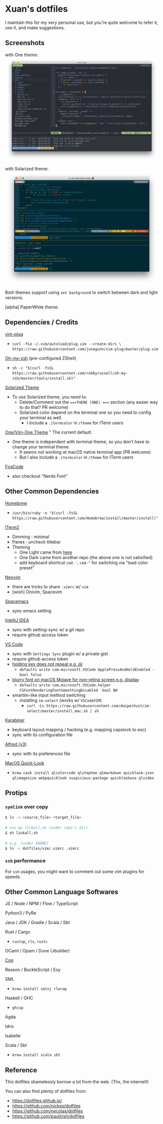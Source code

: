 Xuan's dotfiles
===============

I maintain this for my very personal use, but you're quite welcome to refer it, use it, and make suggestions.


Screenshots
-----------

with One theme:
![screenshot](./scrshot-one.png)


with Solarized theme:
![screenshot](./scrshot-sol.png)

Both themes support using `set background` to switch between dark and light versions.

[alpha] PaperWhite theme.


Dependencies / Credits
----------------------

[vim-plug](https://github.com/junegunn/vim-plug)
  * `curl -fLo ~/.vim/autoload/plug.vim --create-dirs \
    https://raw.githubusercontent.com/junegunn/vim-plug/master/plug.vim`
    
[Oh-my-zsh](https://github.com/robbyrussell/oh-my-zsh) (pre-configured ZShell)
  * `sh -c "$(curl -fsSL https://raw.githubusercontent.com/robbyrussell/oh-my-zsh/master/tools/install.sh)"`

[Solarized Theme](http://ethanschoonover.com/solarized)
  * To use Solarized theme, you need to: 
    * Delete/Comment out the `===THEME (ONE) ===` section (any easier way to do that? PR welcome)
    * Solarized color depend on the terminal one so you need to config your terminal as well.
      * I include a `.itermcolor` in `/theme` for ITerm users

[One/Vim-One Theme](https://github.com/jordwalke/vim-one)
  " The current default.
  * One theme is independent with terminal theme, so you don't have to change your terminal theme.
    * It seems not working at macOS native terminal app (PR welcome)
    * But I also include a `.itermcolor` in `/theme` for ITerm users

[FiraCode](https://github.com/tonsky/FiraCode)
  * also checkout "Nerds Font" 


Other Common Dependencies
-------------------------

[Homebrew](https://brew.sh/)
  * `/usr/bin/ruby -e "$(curl -fsSL https://raw.githubusercontent.com/Homebrew/install/master/install)"`

[ITerm2](https://www.iterm2.com/)
  * Dimming : minimal
  * Panes : uncheck titlebar
  * Theming
    * One Light came from [here](https://github.com/nathanbuchar/atom-one-dark-terminal)
    * One Dark  came from another repo (the above one is not satisified)
    * add keyboard shortcut `cmd-'`, `cmd-"` for switching via "load color preset"

[Neovim](https://github.com/neovim/neovim/wiki/Installing-Neovim)
  * there are tricks to share `.vimrc` w/ `vim`
  * [wish] Onivim, Spacevim

[Spacemacs](http://spacemacs.org/)
  * sync emacs setting

[IntelliJ IDEA](https://www.jetbrains.com/idea/)
  * sync with setting-sync w/ a git repo
  * require github access token

[VS Code](https://code.visualstudio.com/)
  * sync with `Settings Sync` plugin w/ a private gist
  * require github access token
  * [holding key does not repeat e.g. jjjj](https://stackoverflow.com/questions/39972335/how-do-i-press-and-hold-a-key-and-have-it-repeat-in-vscode/44010683#44010683)
    * `defaults write com.microsoft.VSCode ApplePressAndHoldEnabled -bool false`
  * [blurry font on macOS Mojave for non-retina screen e.g. display](https://github.com/Microsoft/vscode/issues/51132)
    * `defaults write com.microsoft.VSCode.helper CGFontRenderingFontSmoothingDisabled -bool NO`
  * smartim-like input method switching 
    * installing `im-select` (works w/ `VSCodeVIM`)
      * `curl -Ls https://raw.githubusercontent.com/daipeihust/im-select/master/install_mac.sh | sh`
   
[Karabiner](https://pqrs.org/osx/karabiner/)
  * keyboard layout mapping / hacking (e.g. mapping capslock to esc)
  * sync with its configuration file

[Alfred (v3)](https://www.alfredapp.com/)
  * sync with its preferences file
  
[MacOS Quick-Look](https://github.com/sindresorhus/quick-look-plugins)
  * `brew cask install qlcolorcode qlstephen qlmarkdown quicklook-json qlimagesize webpquicklook suspicious-package quicklookase qlvideo`


Protips
-------

### `symlink` over copy

```bash
$ ln -s <source_file> <target_file>

# use my linkall.sh (under repo's dir)
$ sh linkall.sh

# e.g. (under $HOME)
$ ln -s dotfiles/vim/.vimrc .vimrc
```

### `ssh` performance

For `ssh` usages, you might want to comment out some vim plugins for speeds.



Other Common Language Softwares 
--------------------------------

JS / Node / NPM / Flow / TypeScript

Python3 / PyRe 

Java / JDK / Gradle / Scala / Sbt

Rust / Cargo
- `rustup`, `rls`, `rustc`

OCaml / Opam / Dune (Jbuilder)

[Coq](https://coq.inria.fr/)

Reason / BuckleScript / Esy

SML
- `brew install smlnj rlwrap`

Haskell / GHC 
- `ghcup`

Agda

Idris

Isabelle

Scala / Sbt
- `brew install scala sbt`


Reference
---------

This dotfiles shamelessly borrow a lot from the web. (Thx, the internet!)

You can also find plenty of dotfiles from:

* <https://dotfiles.github.io/>
* <https://github.com/nicksp/dotfiles>
* <https://github.com/necolas/dotfiles>
* <https://github.com/paulirish/dotfiles>
